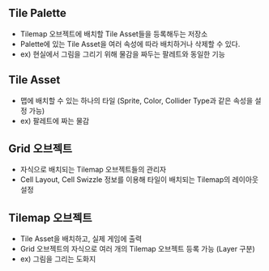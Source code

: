 ## Tile Palette

- Tilemap 오브젝트에 배치할 Tile Asset들을 등록해두는 저장소
- Palette에 있는 Tile Asset을 여러 속성에 따라 배치하거나 삭제할 수 있다.
- ex) 현실에서 그림을 그리기 위해 물감을 짜두는 팔레트와 동일한 기능

## Tile Asset

- 맵에 배치할 수 있는 하나의 타일 (Sprite, Color, Collider Type과 같은 속성을 설정 가능)
- ex) 팔레트에 짜는 물감

## Grid 오브젝트

- 자식으로 배치되는 Tilemap 오브젝트들의 관리자
- Cell Layout, Cell Swizzle 정보를 이용해 타일이 배치되는 Tilemap의 레이아웃 설정

## Tilemap 오브젝트

- Tile Asset을 배치하고, 실제 게임에 출력
- Grid 오브젝트의 자식으로 여러 개의 Tilemap 오브젝트 등록 가능 (Layer 구분)
- ex) 그림을 그리는 도화지